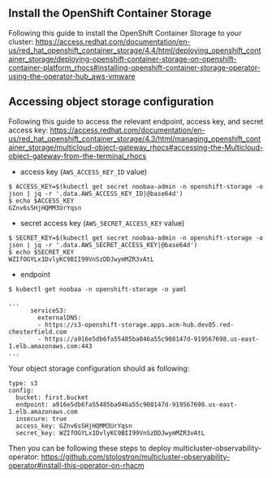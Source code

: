 ## Install the OpenShift Container Storage

Following this guide to install the OpenShift Container Storage to your cluster: https://access.redhat.com/documentation/en-us/red_hat_openshift_container_storage/4.4/html/deploying_openshift_container_storage/deploying-openshift-container-storage-on-openshift-container-platform_rhocs#installing-openshift-container-storage-operator-using-the-operator-hub_aws-vmware

## Accessing object storage configuration

Following this guide to access the relevant endpoint, access key, and secret access key: https://access.redhat.com/documentation/en-us/red_hat_openshift_container_storage/4.3/html/managing_openshift_container_storage/multicloud-object-gateway_rhocs#accessing-the-Multicloud-object-gateway-from-the-terminal_rhocs

- access key (`AWS_ACCESS_KEY_ID` value)

```
$ ACCESS_KEY=$(kubectl get secret noobaa-admin -n openshift-storage -o json | jq -r '.data.AWS_ACCESS_KEY_ID|@base64d')
$ echo $ACCESS_KEY
GZnv6sSHjHQMM3UrYqsn
```

- secret access key (`AWS_SECRET_ACCESS_KEY` value)

```
$ SECRET_KEY=$(kubectl get secret noobaa-admin -n openshift-storage -o json | jq -r '.data.AWS_SECRET_ACCESS_KEY|@base64d')
$ echo $SECRET_KEY
WZIfOGYLx1DvlyKC9BII99VnSzDDJwymMZR3vAtL
```

- endpoint

```
$ kubectl get noobaa -n openshift-storage -o yaml

...
      serviceS3:
        externalDNS:
        - https://s3-openshift-storage.apps.acm-hub.dev05.red-chesterfield.com
        - https://a916e5db6fa55485ba046a55c908147d-919567698.us-east-1.elb.amazonaws.com:443
...
```

Your object storage configuration should as following:

```
type: s3
config:
  bucket: first.bucket
  endpoint: a916e5db6fa55485ba046a55c908147d-919567698.us-east-1.elb.amazonaws.com
  insecure: true
  access_key: GZnv6sSHjHQMM3UrYqsn
  secret_key: WZIfOGYLx1DvlyKC9BII99VnSzDDJwymMZR3vAtL
```

Then you can be following these steps to deploy multicluster-observability-operator: https://github.com/stolostron/multicluster-observability-operator#install-this-operator-on-rhacm
